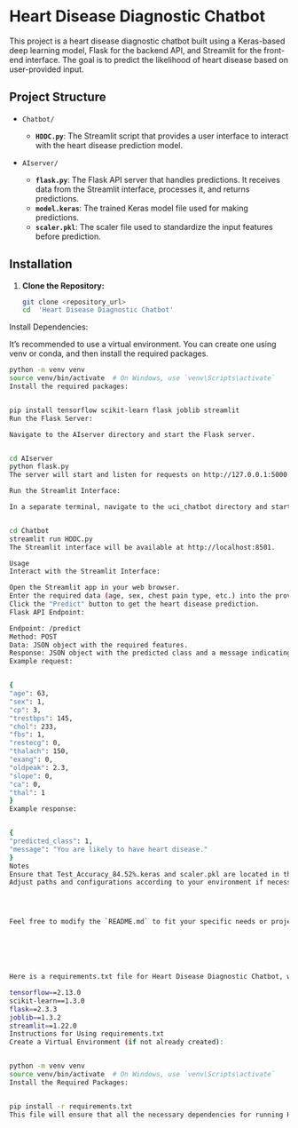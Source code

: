 # Heart Disease Diagnostic Chatbot

This project is a heart disease diagnostic chatbot built using a Keras-based deep learning model, Flask for the backend API, and Streamlit for the front-end interface. The goal is to predict the likelihood of heart disease based on user-provided input.

## Project Structure

- `Chatbot/`
  - **`HDDC.py`**: The Streamlit script that provides a user interface to interact with the heart disease prediction model.

- `AIserver/`
  - **`flask.py`**: The Flask API server that handles predictions. It receives data from the Streamlit interface, processes it, and returns predictions.
  - **`model.keras`**: The trained Keras model file used for making predictions.
  - **`scaler.pkl`**: The scaler file used to standardize the input features before prediction.

## Installation

1. **Clone the Repository:**

   ```bash
   git clone <repository_url>
   cd  'Heart Disease Diagnostic Chatbot'

Install Dependencies:

It’s recommended to use a virtual environment. You can create one using venv or conda, and then install the required packages.
   ```bash
  python -m venv venv
  source venv/bin/activate  # On Windows, use `venv\Scripts\activate`
Install the required packages:


pip install tensorflow scikit-learn flask joblib streamlit
Run the Flask Server:

Navigate to the AIserver directory and start the Flask server.


cd AIserver
python flask.py
The server will start and listen for requests on http://127.0.0.1:5000.

Run the Streamlit Interface:

In a separate terminal, navigate to the uci_chatbot directory and start the Streamlit application.


cd Chatbot
streamlit run HDDC.py
The Streamlit interface will be available at http://localhost:8501.

Usage
Interact with the Streamlit Interface:

Open the Streamlit app in your web browser.
Enter the required data (age, sex, chest pain type, etc.) into the provided fields.
Click the "Predict" button to get the heart disease prediction.
Flask API Endpoint:

Endpoint: /predict
Method: POST
Data: JSON object with the required features.
Response: JSON object with the predicted class and a message indicating the likelihood of heart disease.
Example request:


{
  "age": 63,
  "sex": 1,
  "cp": 3,
  "trestbps": 145,
  "chol": 233,
  "fbs": 1,
  "restecg": 0,
  "thalach": 150,
  "exang": 0,
  "oldpeak": 2.3,
  "slope": 0,
  "ca": 0,
  "thal": 1
}
Example response:


{
  "predicted_class": 1,
  "message": "You are likely to have heart disease."
}
Notes
Ensure that Test_Accuracy_84.52%.keras and scaler.pkl are located in the AI_server directory before starting the Flask server.
Adjust paths and configurations according to your environment if necessary.




Feel free to modify the `README.md` to fit your specific needs or project details!






Here is a requirements.txt file for Heart Disease Diagnostic Chatbot, which includes all the necessary packages:

tensorflow==2.13.0
scikit-learn==1.3.0
flask==2.3.3
joblib==1.3.2
streamlit==1.22.0
Instructions for Using requirements.txt
Create a Virtual Environment (if not already created):


python -m venv venv
source venv/bin/activate  # On Windows, use `venv\Scripts\activate`
Install the Required Packages:


pip install -r requirements.txt
This file will ensure that all the necessary dependencies for running Heart Disease Diagnostic Chatbot are installed in your environment. Adjust package versions if needed based on your specific setup or compatibility requirements.

